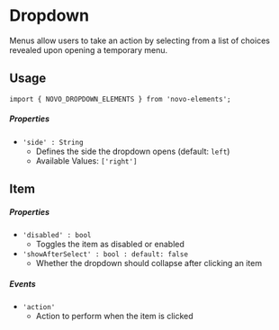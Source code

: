 # Dropdown
Menus allow users to take an action by selecting from a list of choices revealed upon opening a temporary menu.

## Usage
    import { NOVO_DROPDOWN_ELEMENTS } from 'novo-elements';

##### Properties
- `'side' : String`
    * Defines the side the dropdown opens (default: `left`)
    * Available Values: `['right']`


## Item

##### Properties
- `'disabled' : bool`
    * Toggles the item as disabled or enabled
- `'showAfterSelect' : bool : default: false`
    * Whether the dropdown should collapse after clicking an item

##### Events
- `'action'`
    * Action to perform when the item is clicked
